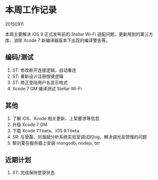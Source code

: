 # 本周工作记录

20150911

本周主要解决 iOS 9 正式发布前的 Stellar Wi-Fi 适配问题，更新用到的第三方库、消除 Xcode 7 新编译器版本下出现的编译警告等。

## 编码/测试

1. *ST*: 修改断开连接逻辑，自动重连
2. *ST*: 重新设计注册按键逻辑
3. *ST*: 修正登陆用户名显示格式
4. Xcode 7 GM 编译测试 Stellar Wi-Fi

## 其他

1. 了解 iOS、Xcode 相关更新、上架要求等信息
2. 升级 Xcode 7 GM
3. 下载 Xcode 7.1 beta、iOS 9.1 beta
4. *SR*: 与曾磊、刘海斌分析系统实验室调试的log，解决调光反馈慢的问题
5. 帮刘夏在服务器上安装 mongodb, nodejs, btr

## 近期计划

1. *ST*: 完成保持登录状态